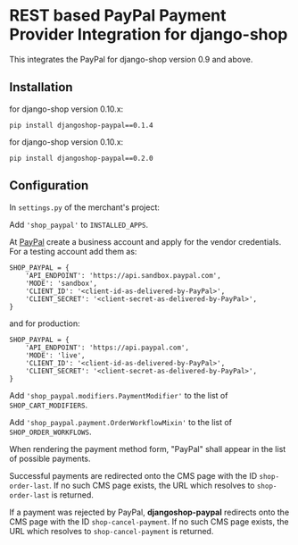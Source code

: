# REST based PayPal Payment Provider Integration for django-shop

This integrates the PayPal for django-shop version 0.9 and above.

## Installation

for django-shop version 0.10.x:

```
pip install djangoshop-paypal==0.1.4
```

for django-shop version 0.10.x:

```
pip install djangoshop-paypal==0.2.0
```

## Configuration

In ``settings.py`` of the merchant's project:

Add ``'shop_paypal'`` to ``INSTALLED_APPS``.

At [PayPal](https://paypal.com/) create a business account and apply for the vendor credentials.
For a testing account add them as:

```
SHOP_PAYPAL = {
    'API_ENDPOINT': 'https://api.sandbox.paypal.com',
    'MODE': 'sandbox',
    'CLIENT_ID': '<client-id-as-delivered-by-PayPal>',
    'CLIENT_SECRET': '<client-secret-as-delivered-by-PayPal>',
}
```

and for production:

```
SHOP_PAYPAL = {
    'API_ENDPOINT': 'https://api.paypal.com',
    'MODE': 'live',
    'CLIENT_ID': '<client-id-as-delivered-by-PayPal>',
    'CLIENT_SECRET': '<client-secret-as-delivered-by-PayPal>',
}
```

Add ``'shop_paypal.modifiers.PaymentModifier'`` to the list of ``SHOP_CART_MODIFIERS``.

Add ``'shop_paypal.payment.OrderWorkflowMixin'`` to the list of ``SHOP_ORDER_WORKFLOWS``.

When rendering the payment method form, "PayPal" shall appear in the list of possible payments.

Successful payments are redirected onto the CMS page with the ID ``shop-order-last``. If no such
CMS page exists, the URL which resolves to ``shop-order-last`` is returned.

If a payment was rejected by PayPal, **djangoshop-paypal** redirects onto the CMS page with the ID
``shop-cancel-payment``.  If no such CMS page exists, the URL which resolves to
``shop-cancel-payment`` is returned.

